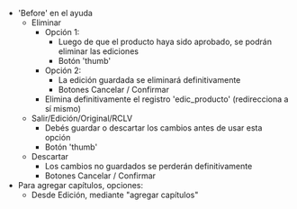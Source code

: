 - 'Before' en el ayuda
	- Eliminar
		- Opción 1:
			- Luego de que el producto haya sido aprobado, se podrán eliminar las ediciones
			- Botón 'thumb'
		- Opción 2:
			- La edición guardada se eliminará definitivamente
			- Botones Cancelar / Confirmar
		- Elimina definitivamente el registro 'edic_producto' (redirecciona a sí mismo)
	- Salir/Edición/Original/RCLV
		- Debés guardar o descartar los cambios antes de usar esta opción
		- Botón 'thumb'
	- Descartar
		- Los cambios no guardados se perderán definitivamente
		- Botones Cancelar / Confirmar
- Para agregar capítulos, opciones:
	- Desde Edición, mediante "agregar capítulos"
